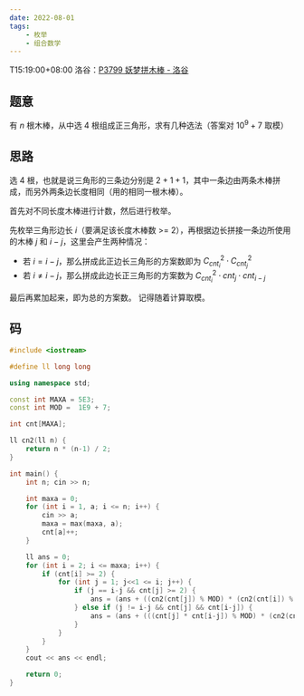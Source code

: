 ```yaml
---
date: 2022-08-01
tags:
    - 枚举
    - 组合数学
---
```

T15:19:00+08:00
洛谷：[P3799 妖梦拼木棒 - 洛谷](https://www.luogu.com.cn/problem/P3799)

## 题意

有 $n$ 根木棒，从中选 $4$ 根组成正三角形，求有几种选法（答案对 $10^9 + 7$ 取模）

## 思路

选 $4$ 根，也就是说三角形的三条边分别是 $2 + 1 + 1$，其中一条边由两条木棒拼成，而另外两条边长度相同（用的相同一根木棒）。

首先对不同长度木棒进行计数，然后进行枚举。

先枚举三角形边长 $i$（要满足该长度木棒数 >= 2），再根据边长拼接一条边所使用的木棒 $j$ 和 $i - j$，这里会产生两种情况：

- 若 $i = i - j$，那么拼成此正边长三角形的方案数即为 $C_{cnt_i}^2 \cdot C_{cnt_j}^2$
- 若 $i \neq i - j$，那么拼成此边长正三角形的方案数为 $C_{cnt_i}^2 \cdot cnt_j \cdot cnt_{i - j}$

最后再累加起来，即为总的方案数。
记得随着计算取模。

## 码

```cpp
#include <iostream>

#define ll long long

using namespace std;

const int MAXA = 5E3;
const int MOD =  1E9 + 7;

int cnt[MAXA];

ll cn2(ll n) {
    return n * (n-1) / 2;
}

int main() {
    int n; cin >> n;

    int maxa = 0;
    for (int i = 1, a; i <= n; i++) {
        cin >> a;
        maxa = max(maxa, a);
        cnt[a]++;
    }

    ll ans = 0;
    for (int i = 2; i <= maxa; i++) {
        if (cnt[i] >= 2) {
            for (int j = 1; j<<1 <= i; j++) {
                if (j == i-j && cnt[j] >= 2) {
                    ans = (ans + ((cn2(cnt[j]) % MOD) * (cn2(cnt[i]) % MOD)) % MOD) % MOD;
                } else if (j != i-j && cnt[j] && cnt[i-j]) {
                    ans = (ans + (((cnt[j] * cnt[i-j]) % MOD) * (cn2(cnt[i]) % MOD)) % MOD) % MOD;
                }
            }
        }
    }
    cout << ans << endl;

    return 0;
}
```